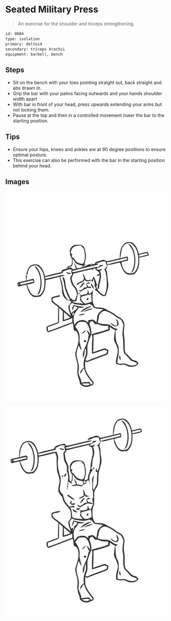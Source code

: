 # Seated Military Press
> An exercise for the shoulder and triceps strengthening.

``` 
id: 0004 
type: isolation 
primary: deltoid 
secondary: triceps brachii 
equipment: barbell, bench 
``` 

## Steps

 - Sit on the bench with your toes pointing straight out, back straight and abs drawn in.
 - Grip the bar with your palms facing outwards and your hands shoulder width apart
 - With bar in front of your head, press upwards extending your arms but not locking them.
 - Pause at the top and then in a controlled movement lower the bar to the starting position.

## Tips

 - Ensure your hips, knees and ankles are at 90 degree positions to ensure optimal posture.
 - This exercise can also be performed with the bar in the starting position behind your head.

## Images

![](./../svg/0004-relaxation.svg)

![](./../svg/0004-tension.svg)
